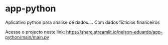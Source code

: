 # app-python
Aplicativo python para analise de dados.... Com dados ficticios financeiros


Acesse o projecto neste link: https://share.streamlit.io/nelson-eduardo/app-python/main/main.py
